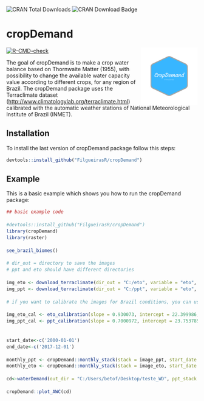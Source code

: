 ![CRAN Total Downloads](https://cranlogs.r-pkg.org/badges/grand-total/cropDemand)
![CRAN Download Badge](https://cranlogs.r-pkg.org/badges/cropDemand)

# cropDemand

<div class="fluid-row" id="header">
    <img src='man/figures/logo_cropDemand.png' height='150' width='auto' align='right'>


<!-- badges: start -->
[![R-CMD-check](https://github.com/FilgueirasR/cropDemand/actions/workflows/R-CMD-check.yaml/badge.svg)](https://github.com/FilgueirasR/cropDemand/actions/workflows/R-CMD-check.yaml)
<!-- badges: end -->

The goal of cropDemand is to make a crop water balance based on Thornwaite Matter (1955),  with possibility to change the available water capacity value according to different crops, for any region of Brazil. The cropDemand package uses the Terraclimate dataset (http://www.climatologylab.org/terraclimate.html) calibrated with the automatic weather stations of National Meteorological Institute of Brazil (INMET).


## Installation

To install the last version of cropDemand package follow this steps:

``` r
devtools::install_github("FilgueirasR/cropDemand")

```

## Example

This is a basic example which shows you how to run the cropDemand package:

``` r
## basic example code

#devtools::install_github("FilgueirasR/cropDemand")
library(cropDemand)
library(raster)

see_brazil_biomes()

# dir_out = directory to save the images
# ppt and eto should have different directories

img_eto <- download_terraclimate(dir_out = "C:/eto", variable = "eto", years = c(2000:2017), region = "biomes_brazil", sub_region = 5) 
img_ppt <- download_terraclimate(dir_out = "C:/ppt", variable = "eto", years = c(2000:2017), region = "biomes_brazil", sub_region = 5) 

# if you want to calibrate the images for Brazil conditions, you can use the function eto_calibration and ppt_calibration

img_eto_cal <- eto_calibration(slope = 0.930073, intercept = 22.399986, eto_stack = img_eto)
img_ppt_cal <- ppt_calibration(slope = 0.7000972, intercept = 23.753785, ppt_stack = img_ppt)


start_date<-c('2000-01-01')
end_date<-c('2017-12-01')

monthly_ppt <- cropDemand::monthly_stack(stack = image_ppt, start_date = start_date, end_date = end_date)
monthly_eto <- cropDemand::monthly_stack(stack = image_eto, start_date = start_date, end_date = end_date)

cd<-waterDemand(out_dir = "C:/Users/betof/Desktop/teste_WD", ppt_stack = monthly_ppt , eto_stack = monthly_eto, AWC = 100)

cropDemand::plot_AWC(cd)


```
